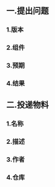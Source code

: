 ## 一.提出问题

### 1.版本

### 2.组件

### 3.预期

### 4.结果

## 二.投递物料

### 1.名称

### 2.描述

### 3.作者

### 4.仓库